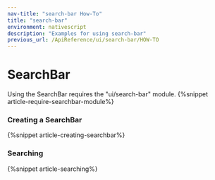 ```yaml
---
nav-title: "search-bar How-To"
title: "search-bar"
environment: nativescript
description: "Examples for using search-bar"
previous_url: /ApiReference/ui/search-bar/HOW-TO
---
```

# SearchBar
Using the SearchBar requires the "ui/search-bar" module.
{%snippet article-require-searchbar-module%}
### Creating a SearchBar
{%snippet article-creating-searchbar%}
### Searching
{%snippet article-searching%}
